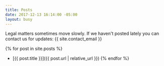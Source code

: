 ```yaml
---
title: Posts
date: 2017-12-13 16:14:00 -05:00
layout: busy
---
```


Legal matters sometimes move slowly. If we haven't posted lately you can contact us for updates: {{ site.contact_email }}

{% for post in site.posts %}
 + [{{ post.title }}]({{ post.url | relative_url }})
{% endfor %}